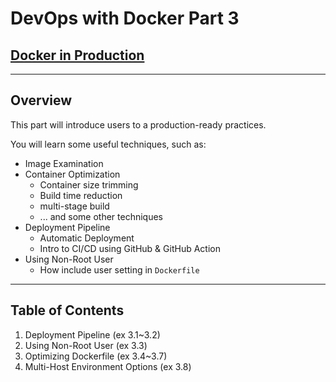 # DevOps with Docker Part 3

## [Docker in Production](https://devopswithdocker.com/part3/)

---

## Overview

This part will introduce users to a production-ready practices.

You will learn some useful techniques, such as:

- Image Examination
- Container Optimization
    - Container size trimming
    - Build time reduction
    - multi-stage build
    - ... and some other techniques
- Deployment Pipeline
    - Automatic Deployment
    - Intro to CI/CD using GitHub & GitHub Action
- Using Non-Root User
    - How include user setting in `Dockerfile`

---

## Table of Contents

1. Deployment Pipeline (ex 3.1~3.2)
2. Using Non-Root User (ex 3.3)
3. Optimizing Dockerfile (ex 3.4~3.7)
4. Multi-Host Environment Options (ex 3.8)